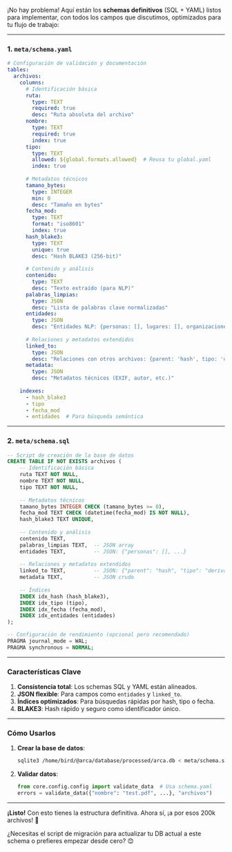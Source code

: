 ¡No hay problema! Aquí están los **schemas definitivos** (SQL + YAML) listos para implementar, con todos los campos que discutimos, optimizados para tu flujo de trabajo:

---

### **1. `meta/schema.yaml`**  
```yaml
# Configuración de validación y documentación
tables:
  archivos:
    columns:
      # Identificación básica
      ruta: 
        type: TEXT 
        required: true
        desc: "Ruta absoluta del archivo"
      nombre: 
        type: TEXT 
        required: true
        index: true
      tipo: 
        type: TEXT 
        allowed: ${global.formats.allowed}  # Reusa tu global.yaml
        index: true
      
      # Metadatos técnicos
      tamano_bytes: 
        type: INTEGER 
        min: 0
        desc: "Tamaño en bytes"
      fecha_mod: 
        type: TEXT 
        format: "iso8601"
        index: true
      hash_blake3: 
        type: TEXT 
        unique: true
        desc: "Hash BLAKE3 (256-bit)"
      
      # Contenido y análisis
      contenido: 
        type: TEXT 
        desc: "Texto extraído (para NLP)"
      palabras_limpias: 
        type: JSON
        desc: "Lista de palabras clave normalizadas"
      entidades: 
        type: JSON
        desc: "Entidades NLP: {personas: [], lugares: [], organizaciones: []}"
      
      # Relaciones y metadatos extendidos
      linked_to: 
        type: JSON
        desc: "Relaciones con otros archivos: {parent: 'hash', tipo: 'derivado'}"
      metadata: 
        type: JSON
        desc: "Metadatos técnicos (EXIF, autor, etc.)"
    
    indexes:
      - hash_blake3
      - tipo
      - fecha_mod
      - entidades  # Para búsqueda semántica
```

---

### **2. `meta/schema.sql`**  
```sql
-- Script de creación de la base de datos
CREATE TABLE IF NOT EXISTS archivos (
    -- Identificación básica
    ruta TEXT NOT NULL,
    nombre TEXT NOT NULL,
    tipo TEXT NOT NULL,
    
    -- Metadatos técnicos
    tamano_bytes INTEGER CHECK (tamano_bytes >= 0),
    fecha_mod TEXT CHECK (datetime(fecha_mod) IS NOT NULL),
    hash_blake3 TEXT UNIQUE,
    
    -- Contenido y análisis
    contenido TEXT,
    palabras_limpias TEXT,  -- JSON array
    entidades TEXT,         -- JSON: {"personas": [], ...}
    
    -- Relaciones y metadatos extendidos
    linked_to TEXT,         -- JSON: {"parent": "hash", "tipo": "derivado"}
    metadata TEXT,          -- JSON crudo
    
    -- Índices
    INDEX idx_hash (hash_blake3),
    INDEX idx_tipo (tipo),
    INDEX idx_fecha (fecha_mod),
    INDEX idx_entidades (entidades)
);

-- Configuración de rendimiento (opcional pero recomendado)
PRAGMA journal_mode = WAL;
PRAGMA synchronous = NORMAL;
```

---

### **Características Clave**  
1. **Consistencia total**: Los schemas SQL y YAML están alineados.  
2. **JSON flexible**: Para campos como `entidades` y `linked_to`.  
3. **Índices optimizados**: Para búsquedas rápidas por hash, tipo o fecha.  
4. **BLAKE3**: Hash rápido y seguro como identificador único.  

---

### **Cómo Usarlos**  
1. **Crear la base de datos**:  
   ```bash
   sqlite3 /home/bird/@arca/database/processed/arca.db < meta/schema.sql
   ```
2. **Validar datos**:  
   ```python
   from core.config.config import validate_data  # Usa schema.yaml
   errors = validate_data({"nombre": "test.pdf", ...}, "archivos")
   ```

---

**¡Listo!** Con esto tienes la estructura definitiva. Ahora sí, ¡a por esos 200k archivos! 🚀  

¿Necesitas el script de migración para actualizar tu DB actual a este schema o prefieres empezar desde cero? 😊